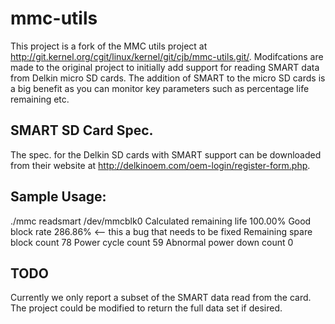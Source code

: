 # mmc-utils
This project is a fork of the MMC utils project at http://git.kernel.org/cgit/linux/kernel/git/cjb/mmc-utils.git/.  Modifcations are made to the original project to initially add support for reading SMART data from Delkin micro SD cards.  The addition of SMART to the micro SD cards is a big benefit as you can monitor key parameters such as percentage life remaining etc.

## SMART SD Card Spec.
The spec. for the Delkin SD cards with SMART support can be downloaded from their website at http://delkinoem.com/oem-login/register-form.php.

## Sample Usage:
./mmc readsmart /dev/mmcblk0
Calculated remaining life   100.00%
Good block rate             286.86% <-- this a bug that needs to be fixed
Remaining spare block count 78
Power cycle count           59
Abnormal power down count   0

## TODO
Currently we only report a subset of the SMART data read from the card.  The project could be modified to return the full data set if desired.

